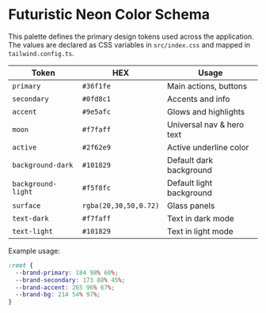 # Futuristic Neon Color Schema

This palette defines the primary design tokens used across the application. The values are declared as CSS variables in `src/index.css` and mapped in `tailwind.config.ts`.

| Token              | HEX                   | Usage                     |
| ------------------ | --------------------- | ------------------------- |
| `primary`          | `#36f1fe`             | Main actions, buttons     |
| `secondary`        | `#0fd8c1`             | Accents and info          |
| `accent`           | `#9e5afc`             | Glows and highlights      |
| `moon`             | `#f7faff`             | Universal nav & hero text |
| `active`           | `#2f62e9`             | Active underline color    |
| `background-dark`  | `#101829`             | Default dark background   |
| `background-light` | `#f5f8fc`             | Default light background  |
| `surface`          | `rgba(20,30,50,0.72)` | Glass panels              |
| `text-dark`        | `#f7faff`             | Text in dark mode         |
| `text-light`       | `#101829`             | Text in light mode        |

Example usage:

```css
:root {
  --brand-primary: 184 98% 60%;
  --brand-secondary: 173 88% 45%;
  --brand-accent: 265 96% 67%;
  --brand-bg: 214 54% 97%;
}
```
